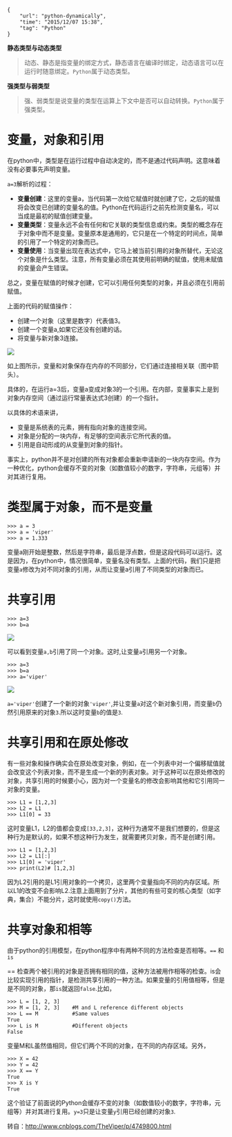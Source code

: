 ```
{
    "url": "python-dynamically",
    "time": "2015/12/07 15:38",
    "tag": "Python"
}
```

**静态类型与动态类型**

> 动态、静态是指变量的绑定方式，静态语言在编译时绑定，动态语言可以在运行时随意绑定。`Python`属于动态类型。

**强类型与弱类型**

> 强、弱类型是说变量的类型在运算上下文中是否可以自动转换。`Python`属于强类型。

# 变量，对象和引用

在python中，类型是在运行过程中自动决定的，而不是通过代码声明。这意味着没有必要事先声明变量。

`a=3`解析的过程：

- **变量创建**：这里的变量a，当代码第一次给它赋值时就创建了它，之后的赋值将会改变已创建的变量名的值。Python在代码运行之前先检测变量名，可以当成是最初的赋值创建变量。
- **变量类型**：变量永远不会有任何和它关联的类型信息或约束。类型的概念存在于对象中而不是变量。变量原本是通用的，它只是在一个特定的时间点，简单的引用了一个特定的对象而已。
- **变量使用**：当变量出现在表达式中，它马上被当前引用的对象所替代，无论这个对象是什么类型。注意，所有变量必须在其使用前明确的赋值，使用未赋值的变量会产生错误。

总之，变量在赋值的时候才创建，它可以引用任何类型的对象，并且必须在引用前赋值。

上面的代码的赋值操作：

- 创建一个对象（这里是数字）代表值3。
- 创建一个变量a,如果它还没有创建的话。
- 将变量与新对象3连接。

![](/static/uploads/python-dynamically-1.png)

如上图所示，变量和对象保存在内存的不同部分，它们通过连接相关联（图中箭头）。

具体的，在运行a=3后，变量a变成对象3的一个引用。在内部，变量事实上是到对象内存空间（通过运行常量表达式3创建）的一个指针。

以具体的术语来讲，

- 变量是系统表的元素，拥有指向对象的连接空间。
- 对象是分配的一块内存，有足够的空间表示它所代表的值。
- 引用是自动形成的从变量到对象的指针。

事实上，python并不是对创建的所有对象都会重新申请新的一块内存空间。作为一种优化，python会缓存不变的对象（如数值较小的数字，字符串，元组等）并对其进行复用。

# 类型属于对象，而不是变量
```
>>> a = 3
>>> a = 'viper'
>>> a = 1.333
```
变量a刚开始是整数，然后是字符串，最后是浮点数，但是这段代码可以运行。这是因为，在python中，情况很简单，变量名没有类型。上面的代码，我们只是把变量`a`修改为对不同对象的引用，从而让变量a引用了不同类型的对象而已。

# 共享引用
```
>>> a=3
>>> b=a
```

![](/static/uploads/python-dynamically-2.png)

可以看到变量`a,b`引用了同一个对象。这时,让变量`a`引用另一个对象。
```
>>> a=3
>>> b=a
>>> a='viper'
```

![](/static/uploads/python-dynamically-3.png)

`a='viper'`创建了一个新的对象`'viper'`,并让变量`a`对这个新对象引用，而变量`b`仍然引用原来的对象`3`.所以这时变量`b`的值是`3`.

# 共享引用和在原处修改

有一些对象和操作确实会在原处改变对象，例如，在一个列表中对一个偏移赋值就会改变这个列表对象，而不是生成一个新的列表对象。对于这种可以在原处修改的对象，共享引用的时候要小心，因为对一个变量名的修改会影响其他和它引用同一对象的变量。
```
>>> L1 = [1,2,3]
>>> L2 = L1
>>> L1[0] = 33
```
这时变量L1，L2的值都会变成`[33,2,3]`，这种行为通常不是我们想要的，但是这种行为是默认的，如果不想这种行为发生，就需要拷贝对象，而不是创建引用。
```
>>> L1 = [1,2,3]
>>> L2 = L1[:]
>>> L1[0] = 'viper'
>>> print(L2)# [1,2,3]
```
因为L2引用的是L1引用对象的一个拷贝，这里两个变量指向不同的内存区域。所以L1的改变不会影响L2.注意上面用到了分片，其他的有些可变的核心类型（如字典，集合）不能分片，这时就使用`copy()`方法。

# 共享对象和相等

由于python的引用模型，在python程序中有两种不同的方法检查是否相等。`==` 和 `is`

== 检查两个被引用的对象是否拥有相同的值，这种方法被用作相等的检查。is会比较实现引用的指针，是检测共享引用的一种方法。如果变量的引用值相等，但是是不同的对象，那`is`就返回`false`.比如，
```
>>> L = [1, 2, 3]
>>> M = [1, 2, 3]    #M and L reference different objects
>>> L == M           #Same values
True
>>> L is M           #Different objects
False
```
变量M和L虽然值相同，但它们两个不同的对象，在不同的内存区域。另外，
```
>>> X = 42
>>> Y = 42
>>> X == Y
True
>>> X is Y
True
```
这个验证了前面说的Python会缓存不变的对象（如数值较小的数字，字符串，元组等）并对其进行复用。`y=3`只是让变量`y`引用已经创建的对象`3`.

转自：http://www.cnblogs.com/TheViper/p/4749800.html